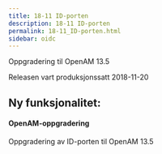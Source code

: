 ```yaml
---
title: 18-11 ID-porten
description: 18-11 ID-porten
permalink: 18-11_ID-porten.html
sidebar: oidc
---
```



Oppgradering til OpenAM 13.5



Releasen vart produksjonssatt 2018-11-20

## Ny funksjonalitet:


#### OpenAM-oppgradering

Oppgradering av ID-porten til OpenAM 13.5

